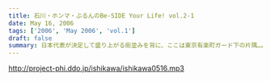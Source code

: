 ```yaml
---
title: 石川・ホンマ・ぶるんのBe-SIDE Your Life! vol.2-1
date: May 16, 2006
tags: ['2006', 'May 2006', 'vol.1']
draft: false
summary: 日本代表が決定して盛り上がる街並みを背に、ここは東京有楽町ガード下の片隅…。歓喜の1回目を受けて、にやりと笑う三人がまたもや集結。まだまだ新しいスタジオの水に慣れないせいか、ぎこちないですがご勘弁を！もうすぐ慣れてきますんで！今回から早速の3本構成。新コーナーもやります。なお、おっかなびっくりのサーバーアップなので、BE-SIDEは連日アップアゲアゲ方式をとりあえず採用します。2本目は明日アゲアゲ！…です。サイトでは収録風景から先に見れちゃうからみんなじらされちゃってたかな？じらしのテクですよ（笑）　D・生江
---
```


http://project-phi.ddo.jp/ishikawa/ishikawa0516.mp3
